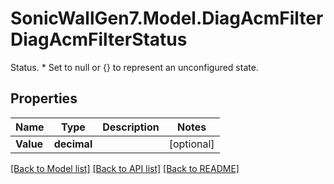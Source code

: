 # SonicWallGen7.Model.DiagAcmFilterDiagAcmFilterStatus
Status. * Set to null or {} to represent  an unconfigured state.

## Properties

Name | Type | Description | Notes
------------ | ------------- | ------------- | -------------
**Value** | **decimal** |  | [optional] 

[[Back to Model list]](../README.md#documentation-for-models) [[Back to API list]](../README.md#documentation-for-api-endpoints) [[Back to README]](../README.md)

